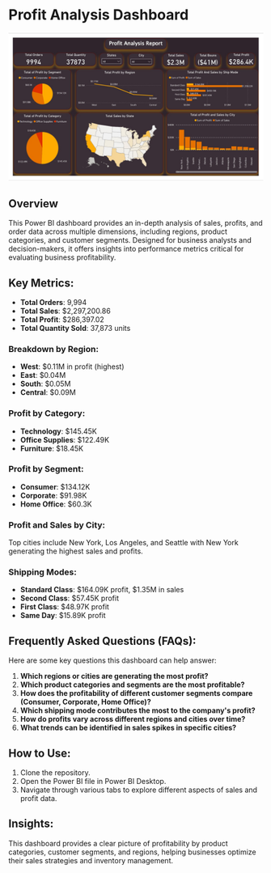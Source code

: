 # Profit Analysis Dashboard
![image alt](https://github.com/jagtapshubham2112/Profit_Analysis_Dashboard/blob/99f3fff1cccff649c11b101a02284c28f33d9244/profit_anlysis.jpg)

## Overview
This Power BI dashboard provides an in-depth analysis of sales, profits, and order data across multiple dimensions, including regions, product categories, and customer segments. Designed for business analysts and decision-makers, it offers insights into performance metrics critical for evaluating business profitability.

## Key Metrics:
- **Total Orders**: 9,994
- **Total Sales**: $2,297,200.86
- **Total Profit**: $286,397.02
- **Total Quantity Sold**: 37,873 units

### Breakdown by Region:
- **West**: $0.11M in profit (highest)
- **East**: $0.04M
- **South**: $0.05M
- **Central**: $0.09M

### Profit by Category:
- **Technology**: $145.45K
- **Office Supplies**: $122.49K
- **Furniture**: $18.45K

### Profit by Segment:
- **Consumer**: $134.12K
- **Corporate**: $91.98K
- **Home Office**: $60.3K

### Profit and Sales by City:
Top cities include New York, Los Angeles, and Seattle with New York generating the highest sales and profits.

### Shipping Modes:
- **Standard Class**: $164.09K profit, $1.35M in sales
- **Second Class**: $57.45K profit
- **First Class**: $48.97K profit
- **Same Day**: $15.89K profit

## Frequently Asked Questions (FAQs):
Here are some key questions this dashboard can help answer:
1. **Which regions or cities are generating the most profit?**
2. **Which product categories and segments are the most profitable?**
3. **How does the profitability of different customer segments compare (Consumer, Corporate, Home Office)?**
4. **Which shipping mode contributes the most to the company's profit?**
5. **How do profits vary across different regions and cities over time?**
6. **What trends can be identified in sales spikes in specific cities?**

## How to Use:
1. Clone the repository.
2. Open the Power BI file in Power BI Desktop.
3. Navigate through various tabs to explore different aspects of sales and profit data.

## Insights:
This dashboard provides a clear picture of profitability by product categories, customer segments, and regions, helping businesses optimize their sales strategies and inventory management.
